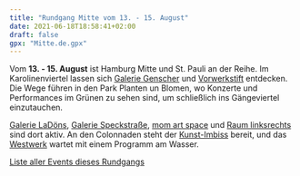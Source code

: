 ```yaml
---
title: "Rundgang Mitte vom 13. - 15. August"
date: 2021-06-18T18:58:41+02:00
draft: false
gpx: "Mitte.de.gpx"
---
```


Vom **13. - 15. August** ist Hamburg Mitte und St. Pauli an der Reihe. Im Karolinenviertel lassen sich [Galerie Genscher](/places/galerie_genscher/) und [Vorwerkstift](/places/k_nstlerhaus_vorwerk-stift/) entdecken. Die Wege führen in den Park Planten un Blomen, wo 
Konzerte und Performances im Grünen zu sehen sind, um schließlich ins Gängeviertel einzutauchen.

<!--more-->

[Galerie LaDöns](/places/galerie_lad_ns/), [Galerie Speckstraße](/places/galerie_speckstra_e/), [mom art space](/places/mom_art_space/) und [Raum linksrechts](/places/raum_links-rechts/) sind dort aktiv. An den 
Colonnaden steht der [Kunst-Imbiss](/places/kunst-imbiss/) bereit, und das [Westwerk](/places/westwerk/) wartet mit einem Programm am Wasser.

[Liste aller Events dieses Rundgangs](/walks/mitte/)
